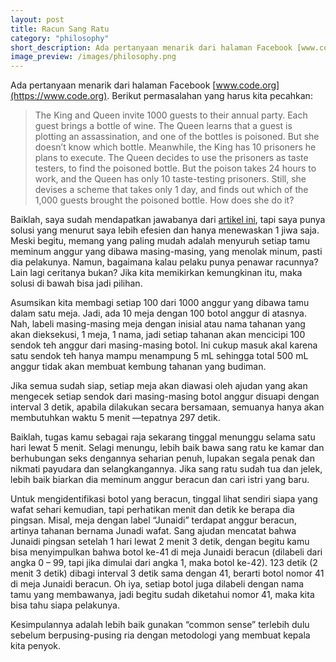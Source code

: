 ```yaml
---
layout: post
title: Racun Sang Ratu
category: "philosophy"
short_description: Ada pertanyaan menarik dari halaman Facebook [www.code.org](https://www.code.org).  Berikut permasalahan yang harus kita pecahkan.
image_preview: /images/philosophy.png
---
```


Ada pertanyaan menarik dari halaman Facebook [www.code.org](https://www.code.org).  Berikut permasalahan yang harus kita pecahkan:

> The King and Queen invite 1000 guests to their annual party.  Each guest brings a bottle of wine.  The Queen learns that a guest is plotting an assassination, and one of the bottles is poisoned.  But she doesn’t know which bottle.  Meanwhile,  the King has 10 prisoners he plans to execute.  The Queen decides to use the prisoners as taste testers,  to find the poisoned bottle.  But the poison takes 24 hours to work,  and the Queen has only 10 taste-testing prisoners.  Still,  she devises a scheme that takes only 1 day,  and finds out which of the 1,000 guests brought the poisoned bottle.  How does she do it?

Baiklah,  saya sudah mendapatkan jawabanya dari [artikel ini](https://medium.com/i-math/a-king-1000-bottles-of-wine-10-prisoners-and-a-drop-of-poison-2dd1959a8dd2),  tapi saya punya solusi yang menurut saya lebih efesien dan hanya menewaskan 1 jiwa saja.  Meski begitu, memang yang paling mudah adalah menyuruh setiap tamu meminum anggur yang dibawa masing-masing,  yang menolak minum,  pasti dia pelakunya.  Namun, bagaimana kalau pelaku punya penawar racunnya?  Lain lagi ceritanya bukan?  Jika kita memikirkan kemungkinan itu,  maka solusi di bawah bisa jadi pilihan.

Asumsikan kita membagi setiap 100 dari 1000 anggur yang dibawa tamu dalam satu meja.  Jadi,  ada 10 meja dengan 100 botol anggur di atasnya.  Nah,  labeli masing-masing meja dengan inisial atau nama tahanan yang akan dieksekusi,  1 meja,  1 nama,  jadi setiap tahanan akan mencicipi 100 sendok teh anggur dari masing-masing botol.  Ini cukup masuk akal karena satu sendok teh hanya mampu menampung 5 mL sehingga total 500 mL anggur tidak akan membuat kembung tahanan yang budiman.

Jika semua sudah siap,  setiap meja akan diawasi oleh ajudan yang akan mengecek setiap sendok dari masing-masing botol anggur disuapi dengan interval 3 detik,  apabila dilakukan secara bersamaan,  semuanya hanya akan membutuhkan waktu 5 menit —tepatnya 297 detik.

Baiklah,  tugas kamu sebagai raja sekarang tinggal menunggu selama satu hari lewat 5 menit.  Selagi menungu,  lebih baik bawa sang ratu ke kamar dan berhubungan seks dengannya seharian penuh,  lupakan segala penak dan nikmati payudara dan selangkangannya.  Jika sang ratu sudah tua dan jelek,  lebih baik biarkan dia meminum anggur beracun dan cari istri yang baru.

Untuk mengidentifikasi botol yang beracun,  tinggal lihat sendiri siapa yang wafat sehari kemudian,  tapi perhatikan menit dan detik ke berapa dia pingsan.  Misal,  meja dengan label “Junaidi” terdapat anggur beracun,  artinya tahanan bernama Junadi wafat.  Sang ajudan mencatat bahwa Junaidi pingsan setelah 1 hari lewat 2 menit 3 detik,  dengan begitu kamu bisa menyimpulkan bahwa botol ke-41 di meja Junaidi beracun (dilabeli dari angka 0 – 99,  tapi jika dimulai dari angka 1,  maka botol ke-42).  123 detik (2 menit 3 detik) dibagi interval 3 detik sama dengan 41,  berarti botol nomor 41 di meja Junaidi beracun.  Oh iya,  setiap botol juga dilabeli dengan nama tamu yang membawanya,  jadi begitu sudah diketahui nomor 41,  maka kita bisa tahu siapa pelakunya.

Kesimpulannya adalah lebih baik gunakan “common sense” terlebih dulu sebelum berpusing-pusing ria dengan metodologi yang membuat kepala kita penyok.
